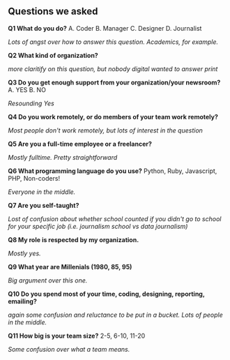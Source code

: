 Questions we asked
------------------

**Q1 What do you do?**
A. Coder
B. Manager
C. Designer
D. Journalist

*Lots of angst over how to answer this question. Academics, for example.*

**Q2 What kind of organization?**

*more claritify on this question, but nobody digital wanted to answer print*

**Q3 Do you get enough support from your organization/your newsroom?**
A. YES
B. NO

*Resounding Yes*

**Q4 Do you work remotely, or do members of your team work remotely?**

*Most people don't work remotely, but lots of interest in the question*

**Q5 Are you a full-time employee or a freelancer?**

*Mostly fulltime. Pretty straightforward*

**Q6 What programming language do you use?**
Python, Ruby, Javascript, PHP, Non-coders!

*Everyone in the middle.*

**Q7 Are you self-taught?**

*Lost of confusion about whether school counted if you didn't go to school for your specific job (i.e. journalism school vs data journalism)*

**Q8 My role is respected by my organization.**

*Mostly yes.*

**Q9 What year are Millenials (1980, 85, 95)**

*Big argument over this one.*

**Q10  Do you spend most of your time, coding, designing, reporting, emailing?**

*again some confusion and reluctance to be put in a bucket. Lots of people in the middle.*

**Q11 How big is your team size?**
2-5, 6-10, 11-20

*Some confusion over what a team means.*



